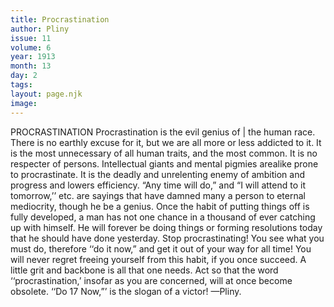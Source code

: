 ```yaml
---
title: Procrastination
author: Pliny
issue: 11
volume: 6
year: 1913
month: 13
day: 2
tags:
layout: page.njk
image:
---
```

PROCRASTINATION   Procrastination is the evil genius of | the human race. There is no earthly excuse for it, but we are all more or less addicted to it. It is the most unnecessary of all human traits, and the most common. It is no respecter of persons. Intellectual giants and mental pigmies arealike prone to procrastinate. It is the deadly and unrelenting enemy of ambition and progress and lowers efficiency.    “Any time will do,” and “I will attend to it tomorrow,’’ etc. are sayings that have damned many a person to eternal mediocrity, though he be a genius. Once the habit of putting things off is fully developed, a man has not one chance in a thousand of ever catching up with himself.       He will forever be doing things or forming resolutions today that he should have done yesterday.    Stop procrastinating! You see what you must do, therefore ‘‘do it now,” and get it out of your way for all time! You will never regret freeing yourself from this habit, if you once succeed. A little grit and backbone is all that one needs. Act so that the word ‘‘procrastination,’ insofar as you are concerned, will at once become obsolete. ‘‘Do 17 Now,”’ is the slogan of a victor! —Pliny. 

